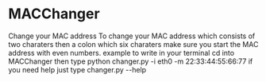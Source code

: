 # MACChanger
Change your MAC address
To change your MAC address which consists of two charaters then a colon which six charaters
make sure you start the MAC address with even numbers.
example to write in your terminal
cd into MACChanger
then type python changer.py -i eth0 -m 22:33:44:55:66:77
if you need help just type changer.py --help

